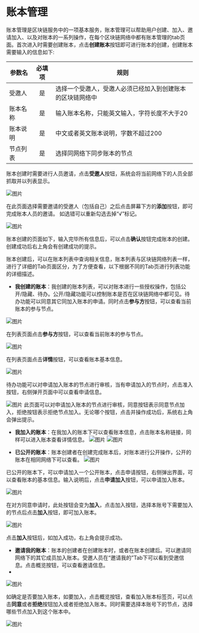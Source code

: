 # 账本管理

账本管理是区块链服务中的一项基本服务，账本管理可以帮助用户创建、加入、邀请加入、以及对账本的一系列操作，在每个区块链网络中都有账本管理的tab页面。首次进入时需要创建账本，点击**创建账本**按钮即可进行账本的创建，创建账本需要输入的信息如下:

|参数名|	必填项|	规则|
|----------|:----------:|------|
|受邀人	|是	|选择一个受邀人，受邀人必须已经加入到创建账本的区块链网络中|
|账本名称	|是	|输入账本名称，只能英文输入，字符长度不大于20|
|账本说明	|是	|中文或者英文账本说明，字数不超过200|
|节点列表	|是|	选择同网络下同步账本的节点|

账本创建时需要进行人员邀请，点击**受邀人**按钮，系统会将当前网络下的人员全部抓取并以列表显示。


![图片](../../../../../image/JD-Blockchain-Open-Platform/Getting-Started/Pic/consortium30.png)

在此页面选择需要邀请的受邀人（包括自己）之后点击屏幕下方的**添加**按钮，即可完成账本人员的邀请。 如选错可以重新勾选去掉“√”标记。

![图片](../../../../../image/JD-Blockchain-Open-Platform/Getting-Started/Pic/consortium31.png)

账本创建的页面如下，输入完毕所有信息后，可以点击**确认**按钮完成账本的创建。创建成功后右上角会有创建成功的提示。

账本创建后，可以在账本列表中查询相关信息，账本列表与区块链网络列表一样，进行了详细的Tab页面区分，为了方便查看，以下根据不同的Tab页进行列表功能的详细描述。

* **我创建的账本**：我创建的账本列表，可以对账本进行一些授权操作，包括公开/隐藏、待办。公开/隐藏功能可以控制账本是否在区块链网络中都可见。待办功能可以同意其它同加入账本的申请。同时点击**参与方**按钮，可以查看当前账本的参与节点。

![图片](../../../../../image/JD-Blockchain-Open-Platform/Getting-Started/Pic/consortium32.png)

在列表页面点击**参与方**按钮，可以查看当前账本的参与节点。

![图片](../../../../../image/JD-Blockchain-Open-Platform/Getting-Started/Pic/consortium33.png)

在列表页面点击**详情**按钮，可以查看账本基本信息。


![图片](../../../../../image/JD-Blockchain-Open-Platform/Getting-Started/Pic/consortium34.png)

待办功能可以对申请加入账本的节点进行审核，当有申请加入的节点时，点击准入按钮，右侧弹开页面中可以查看申请信息。

![图片](../../../../../image/JD-Blockchain-Open-Platform/Getting-Started/Pic/consortium35.png)
此页面可以对申请加入账本的节点进行审核，同意按钮表示同意节点加入，拒绝按钮表示拒绝节点加入。无论哪个按钮，点击并操作成功后，系统右上角会弹出提示。

* **我加入的账本**：在我加入的账本下可以查看账本信息，点击账本名称链接，同样可以进入账本查看详情信息。
![图片](../../../../../image/JD-Blockchain-Open-Platform/Getting-Started/Pic/consortium36.png)
![图片](../../../../../image/JD-Blockchain-Open-Platform/Getting-Started/Pic/consortium37.png)


* **已公开的账本**：账本创建者在创建完成账本后，对账本进行公开操作，公开的账本在相同网络下可以查看。
![图片](../../../../../image/JD-Blockchain-Open-Platform/Getting-Started/Pic/consortium38.png)

已公开的账本下，可以申请加入一个公开账本，点击申请按钮，右侧弹出界面，可以查看账本的基本信息。输入说明后，点击**申请加入**按钮，可以申请加入账本。


![图片](../../../../../image/JD-Blockchain-Open-Platform/Getting-Started/Pic/consortium39.png)

在对方同意申请时，此处按钮会变为**加入**，点击加入按钮，选择本账号下需要加入的节点后点击**加入**按钮，即可加入账本。

![图片](../../../../../image/JD-Blockchain-Open-Platform/Getting-Started/Pic/consortium40.png)

点击**加入**按钮后，如加入成功，右上角会提示成功。

* **邀请我的账本**：账本的创建者在创建账本时，或者在账本创建后。可以邀请同网络下的其它成员加入账本。受邀人员在“邀请我的”Tab下可以看到受邀信息。点击概览按钮，可以查看邀请信息。
* 
![图片](../../../../../image/JD-Blockchain-Open-Platform/Getting-Started/Pic/consortium41.png)

如确定是否要加入账本，如要加入，点击概览按钮，查看加入账本标签页，可以点击**同意**或者**拒绝**按钮加入或者拒绝加入账本。同时需要选择本账号下的节点，选择哪些节点加入到这个账本中。

![图片](../../../../../image/JD-Blockchain-Open-Platform/Getting-Started/Pic/consortium42.png)

